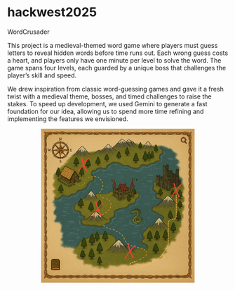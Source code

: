 # hackwest2025
WordCrusader

This project is a medieval-themed word game where players must guess letters to reveal hidden words before time runs out. Each wrong guess costs a heart, and players only have one minute per level to solve the word. The game spans four levels, each guarded by a unique boss that challenges the player’s skill and speed.

We drew inspiration from classic word-guessing games and gave it a fresh twist with a medieval theme, bosses, and timed challenges to raise the stakes. To speed up development, we used Gemini to generate a fast foundation for our idea, allowing us to spend more time refining and implementing the features we envisioned.

<p align="center">
  <img src="map.png" width="350" title="map">
</p>
